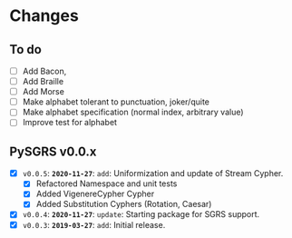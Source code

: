# Changes

## To do

 - [ ] Add Bacon,
 - [ ] Add Braille
 - [ ] Add Morse
 - [ ] Make alphabet tolerant to punctuation, joker/quite
 - [ ] Make alphabet specification (normal index, arbitrary value) 
 - [ ] Improve test for alphabet

## PySGRS v0.0.x

- [x] `v0.0.5`: **`2020-11-27`**: `add`: Uniformization and update of Stream Cypher.
  - [x] Refactored Namespace and unit tests
  - [x] Added VigenereCypher Cypher
  - [x] Added Substitution Cyphers (Rotation, Caesar)
- [x] `v0.0.4`: **`2020-11-27`**: `update`: Starting package for SGRS support.
- [x] `v0.0.3`: **`2019-03-27`**: `add`: Initial release.
